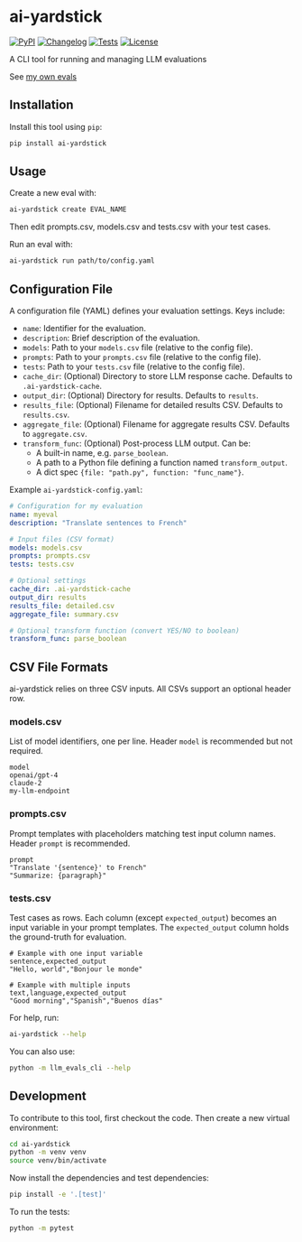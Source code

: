 # ai-yardstick

[![PyPI](https://img.shields.io/pypi/v/ai-yardstick.svg)](https://pypi.org/project/ai-yardstick/)
[![Changelog](https://img.shields.io/github/v/release/kevinschaul/ai-yardstick?include_prereleases&label=changelog)](https://github.com/kevinschaul/ai-yardstick/releases)
[![Tests](https://github.com/kevinschaul/ai-yardstick/actions/workflows/test.yml/badge.svg)](https://github.com/kevinschaul/ai-yardstick/actions/workflows/test.yml)
[![License](https://img.shields.io/badge/license-MIT-blue.svg)](https://github.com/kevinschaul/ai-yardstick/blob/master/LICENSE)

A CLI tool for running and managing LLM evaluations

See [my own evals](https://github.com/kevinschaul/llm-evals/)

## Installation

Install this tool using `pip`:
```bash
pip install ai-yardstick
```
## Usage

Create a new eval with:
```bash
ai-yardstick create EVAL_NAME
```

Then edit prompts.csv, models.csv and tests.csv with your test cases.

Run an eval with:
```bash
ai-yardstick run path/to/config.yaml
```

## Configuration File

A configuration file (YAML) defines your evaluation settings. Keys include:

- `name`: Identifier for the evaluation.
- `description`: Brief description of the evaluation.
- `models`: Path to your `models.csv` file (relative to the config file).
- `prompts`: Path to your `prompts.csv` file (relative to the config file).
- `tests`: Path to your `tests.csv` file (relative to the config file).
- `cache_dir`: (Optional) Directory to store LLM response cache. Defaults to `.ai-yardstick-cache`.
- `output_dir`: (Optional) Directory for results. Defaults to `results`.
- `results_file`: (Optional) Filename for detailed results CSV. Defaults to `results.csv`.
- `aggregate_file`: (Optional) Filename for aggregate results CSV. Defaults to `aggregate.csv`.
- `transform_func`: (Optional) Post-process LLM output. Can be:
  - A built-in name, e.g. `parse_boolean`.
  - A path to a Python file defining a function named `transform_output`.
  - A dict spec `{file: "path.py", function: "func_name"}`.

Example `ai-yardstick-config.yaml`:
```yaml
# Configuration for my evaluation
name: myeval
description: "Translate sentences to French"

# Input files (CSV format)
models: models.csv
prompts: prompts.csv
tests: tests.csv

# Optional settings
cache_dir: .ai-yardstick-cache
output_dir: results
results_file: detailed.csv
aggregate_file: summary.csv

# Optional transform function (convert YES/NO to boolean)
transform_func: parse_boolean
```

## CSV File Formats

ai-yardstick relies on three CSV inputs. All CSVs support an optional header row.

### models.csv
List of model identifiers, one per line. Header `model` is recommended but not required.
```csv
model
openai/gpt-4
claude-2
my-llm-endpoint
```

### prompts.csv
Prompt templates with placeholders matching test input column names. Header `prompt` is recommended.
```csv
prompt
"Translate '{sentence}' to French"
"Summarize: {paragraph}"
```

### tests.csv
Test cases as rows. Each column (except `expected_output`) becomes an input variable in your prompt templates.
The `expected_output` column holds the ground-truth for evaluation.
```csv
# Example with one input variable
sentence,expected_output
"Hello, world","Bonjour le monde"

# Example with multiple inputs
text,language,expected_output
"Good morning","Spanish","Buenos días"
```

For help, run:
```bash
ai-yardstick --help
```
You can also use:
```bash
python -m llm_evals_cli --help
```
## Development

To contribute to this tool, first checkout the code. Then create a new virtual environment:
```bash
cd ai-yardstick
python -m venv venv
source venv/bin/activate
```
Now install the dependencies and test dependencies:
```bash
pip install -e '.[test]'
```
To run the tests:
```bash
python -m pytest
```

